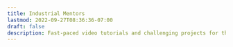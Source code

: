 ```yaml
---
title: Industrial Mentors
lastmod: 2022-09-27T08:36:36-07:00
draft: false
description: Fast-paced video tutorials and challenging projects for the modern educaction.
---
```

